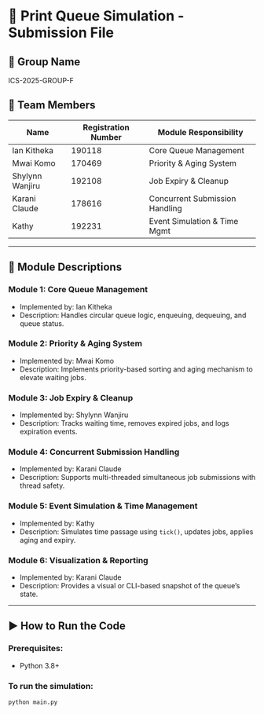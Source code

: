 # 📄 Print Queue Simulation - Submission File

## 🧠 Group Name
ICS-2025-GROUP-F

## 👥 Team Members

| Name            | Registration Number | Module Responsibility           |
|-----------------|---------------------|----------------------------------|
| Ian Kitheka     | 190118              | Core Queue Management           |
| Mwai Komo       | 170469              | Priority & Aging System         |
| Shylynn Wanjiru | 192108              | Job Expiry & Cleanup            |
| Karani Claude   | 178616              | Concurrent Submission Handling  |
| Kathy           | 192231              | Event Simulation & Time Mgmt    |


---

## 🧩 Module Descriptions

### Module 1: Core Queue Management
- Implemented by: Ian Kitheka
- Description: Handles circular queue logic, enqueuing, dequeuing, and queue status.

### Module 2: Priority & Aging System
- Implemented by: Mwai Komo
- Description: Implements priority-based sorting and aging mechanism to elevate waiting jobs.

### Module 3: Job Expiry & Cleanup
- Implemented by: Shylynn Wanjiru
- Description: Tracks waiting time, removes expired jobs, and logs expiration events.

### Module 4: Concurrent Submission Handling
- Implemented by:  Karani Claude
- Description: Supports multi-threaded simultaneous job submissions with thread safety.

### Module 5: Event Simulation & Time Management
- Implemented by: Kathy
- Description: Simulates time passage using `tick()`, updates jobs, applies aging and expiry.

### Module 6: Visualization & Reporting
- Implemented by:  Karani Claude
- Description: Provides a visual or CLI-based snapshot of the queue’s state.

---

## ▶️ How to Run the Code

### Prerequisites:
- Python 3.8+

### To run the simulation:
```bash
python main.py
```